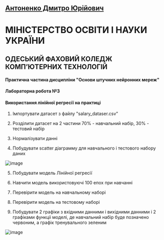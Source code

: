 ## [Антоненко Дмитро Юрійович](https://github.com/BrokenEngineerDev)


# МІНІСТЕРСТВО ОСВІТИ І НАУКИ УКРАЇНИ 
## ОДЕСЬКИЙ ФАХОВИЙ КОЛЕДЖ КОМП’ЮТЕРНИХ ТЕХНОЛОГІЙ

#### Практична частина дисципліни "Основи штучних нейронних мереж"

#### Лабораторна робота №3

#### Використання лінійної регресії на практиці


1. Імпортувати датасет з файлу "salary_dataser.csv"

2. Розділити датасет на 2 частини 70% - навчальний набір, 30% - тестовий набір

3. Нормалізувати данні 
 
4. Побудувати scatter діаграмму для навчального і тестового набору даних

![image](https://github.com/user-attachments/assets/65da2ddc-3ff7-4645-b5e6-07a60325c826)

5. Побудувати модель Лінійної регресії

6. Навчити модель використовуючі 100 епох при навчанні

7. Перевірити модель на навчальному наборі

8. Перевірити модель на тестовому наборі

9. Побудувати 2 графіки з вхідними данними і вихідними данними і 2 графіками функціі моделі, де навчальний набір буде позначено червоним, а графік тренувального зеленим

![image](https://github.com/user-attachments/assets/a27ffcb9-f3f4-414c-bba3-72963e456a5d)

